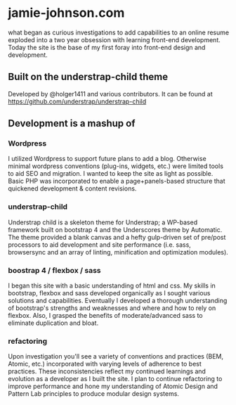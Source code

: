 # jamie-johnson.com

what began as curious investigations to add capabilities to an online resume exploded into a two year obsession with learning front-end development. Today the site is the base of my first foray into front-end design and development.

## Built on the understrap-child theme

Developed by @holger1411 and various contributors. It can be found at <https://github.com/understrap/understrap-child>

## Development is a mashup of

### Wordpress

I utilized Wordpress to support future plans to add a blog.  Otherwise minimal wordpress conventions (plug-ins, widgets, etc.) were limited tools to aid SEO and migration.  I wanted to keep the site as light as possible. Basic PHP was incorporated to enable a page+panels-based structure that quickened development & content revisions.

### understrap-child

Understrap child is a skeleton theme for Understrap; a WP-based framework built on bootstrap 4 and the Underscores theme by Automatic. The theme provided a blank canvas and a hefty gulp-driven set of pre/post processors to aid development and site performance (i.e. sass, browsersync and an array of linting, minification and optimization modules).

### boostrap 4 / flexbox / sass

I began this site with a basic understanding of html and css. My skills in bootstrap, flexbox and sass developed organically as I sought various solutions and capabilities. Eventually I developed a thorough understanding of bootstrap's strengths and weaknesses and where and how to rely on flexbox. Also, I grasped the benefits of moderate/advanced sass to eliminate duplication and bloat.

### refactoring

Upon investigation you'll see a variety of conventions and practices (BEM, Atomic, etc.) incorporated with varying levels of adherence to best practices. These inconsistencies reflect my continued learnings and evolution as a developer as I built the site. I plan to continue refactoring to improve performance and hone my understanding of Atomic Design and Pattern Lab principles to produce modular design systems.
